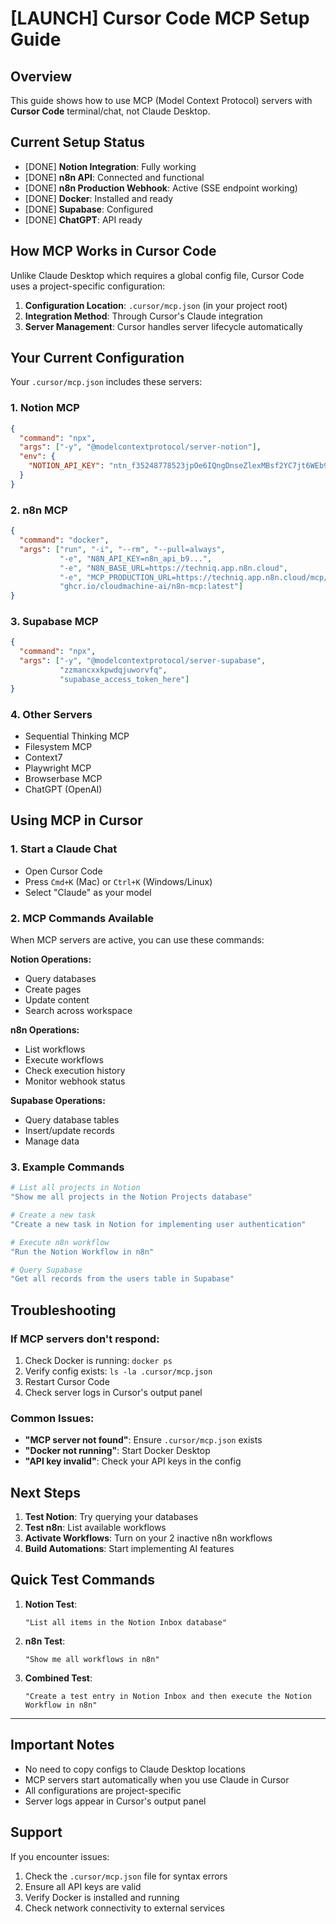 # [LAUNCH] Cursor Code MCP Setup Guide

## Overview
This guide shows how to use MCP (Model Context Protocol) servers with **Cursor Code** terminal/chat, not Claude Desktop.

## Current Setup Status
- [DONE] **Notion Integration**: Fully working
- [DONE] **n8n API**: Connected and functional
- [DONE] **n8n Production Webhook**: Active (SSE endpoint working)
- [DONE] **Docker**: Installed and ready
- [DONE] **Supabase**: Configured
- [DONE] **ChatGPT**: API ready

## How MCP Works in Cursor Code

Unlike Claude Desktop which requires a global config file, Cursor Code uses a project-specific configuration:

1. **Configuration Location**: `.cursor/mcp.json` (in your project root)
2. **Integration Method**: Through Cursor's Claude integration
3. **Server Management**: Cursor handles server lifecycle automatically

## Your Current Configuration

Your `.cursor/mcp.json` includes these servers:

### 1. Notion MCP
```json
{
  "command": "npx",
  "args": ["-y", "@modelcontextprotocol/server-notion"],
  "env": {
    "NOTION_API_KEY": "ntn_f35248778523jpOe6IQngDnseZlexMBsf2YC7jt6WEb9NF"
  }
}
```

### 2. n8n MCP
```json
{
  "command": "docker",
  "args": ["run", "-i", "--rm", "--pull=always", 
           "-e", "N8N_API_KEY=n8n_api_b9...",
           "-e", "N8N_BASE_URL=https://techniq.app.n8n.cloud",
           "-e", "MCP_PRODUCTION_URL=https://techniq.app.n8n.cloud/mcp/...",
           "ghcr.io/cloudmachine-ai/n8n-mcp:latest"]
}
```

### 3. Supabase MCP
```json
{
  "command": "npx",
  "args": ["-y", "@modelcontextprotocol/server-supabase", 
           "zzmancxxkpwdqjuworvfq", 
           "supabase_access_token_here"]
}
```

### 4. Other Servers
- Sequential Thinking MCP
- Filesystem MCP
- Context7
- Playwright MCP
- Browserbase MCP
- ChatGPT (OpenAI)

## Using MCP in Cursor

### 1. Start a Claude Chat
- Open Cursor Code
- Press `Cmd+K` (Mac) or `Ctrl+K` (Windows/Linux)
- Select "Claude" as your model

### 2. MCP Commands Available
When MCP servers are active, you can use these commands:

**Notion Operations:**
- Query databases
- Create pages
- Update content
- Search across workspace

**n8n Operations:**
- List workflows
- Execute workflows
- Check execution history
- Monitor webhook status

**Supabase Operations:**
- Query database tables
- Insert/update records
- Manage data

### 3. Example Commands

```bash
# List all projects in Notion
"Show me all projects in the Notion Projects database"

# Create a new task
"Create a new task in Notion for implementing user authentication"

# Execute n8n workflow
"Run the Notion Workflow in n8n"

# Query Supabase
"Get all records from the users table in Supabase"
```

## Troubleshooting

### If MCP servers don't respond:
1. Check Docker is running: `docker ps`
2. Verify config exists: `ls -la .cursor/mcp.json`
3. Restart Cursor Code
4. Check server logs in Cursor's output panel

### Common Issues:
- **"MCP server not found"**: Ensure `.cursor/mcp.json` exists
- **"Docker not running"**: Start Docker Desktop
- **"API key invalid"**: Check your API keys in the config

## Next Steps

1. **Test Notion**: Try querying your databases
2. **Test n8n**: List available workflows
3. **Activate Workflows**: Turn on your 2 inactive n8n workflows
4. **Build Automations**: Start implementing AI features

## Quick Test Commands

1. **Notion Test**:
   ```
   "List all items in the Notion Inbox database"
   ```

2. **n8n Test**:
   ```
   "Show me all workflows in n8n"
   ```

3. **Combined Test**:
   ```
   "Create a test entry in Notion Inbox and then execute the Notion Workflow in n8n"
   ```

---

## Important Notes

- No need to copy configs to Claude Desktop locations
- MCP servers start automatically when you use Claude in Cursor
- All configurations are project-specific
- Server logs appear in Cursor's output panel

## Support

If you encounter issues:
1. Check the `.cursor/mcp.json` file for syntax errors
2. Ensure all API keys are valid
3. Verify Docker is installed and running
4. Check network connectivity to external services